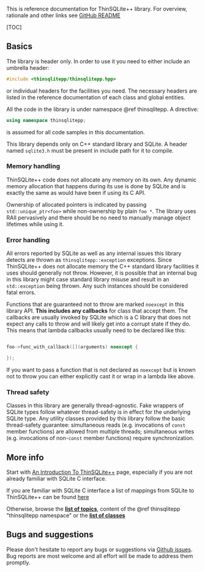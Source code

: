This is reference documentation for ThinSQLite++ library. For overview, rationale and other links see
[GitHub README](https://github.com/gershnik/thinsqlitepp)

[TOC]

## Basics

The library is header only. In order to use it you need to either include an umbrella header:
```cpp
#include <thinsqlitepp/thinsqlitepp.hpp>
```

or individual headers for the facilities you need. The necessary headers are listed in the reference documentation
of each class and global entities.

All the code in the library is under namespace @ref thinsqlitepp. A directive:
```cpp
using namespace thinsqlitepp;
```
is assumed for all code samples in this documentation.

This library depends only on C++ standard library and SQLite. A header named `sqlite3.h` must be present
in include path for it to compile.

### Memory handling

ThinSQLite++ code does not allocate any memory on its own. Any dynamic memory allocation that happens
during its use is done by SQLite and is exactly the same as would have been if using its C API.

Ownership of allocated pointers is indicated by passing `std::unique_ptr<foo>` while non-ownership
by plain `foo *`. The library uses RAII pervasively and there should be no need to manually manage object 
lifetimes while using it.

### Error handling

All errors reported by SQLite as well as any internal issues this library detects are thrown 
as `thinsqlitepp::exception` exceptions. Since ThinSQLite++ does not allocate memory the C++
standard library facilities it uses should generally not throw. However, it is possible that an 
internal bug in this library might case standard library misuse and result in an
`std::exception` being thrown. Any such instances should be considered fatal errors.

Functions that are guaranteed not to throw are marked `noexcept` in this library API. **This includes
any callbacks** for class that accept them. The callbacks are usually invoked by SQLite which is a C library that 
does not expect any calls to throw and will likely get into a corrupt state if they do. This means that
lambda callbacks usually need to be declared like this:
```cpp

foo->func_with_callback([](arguments) noexcept {

});
```

If you want to pass a function that is not declared as `noexcept` but is known not to throw you can
either explicitly cast it or wrap in a lambda like above.

### Thread safety

Classes in this library are generally thread-agnostic. Fake wrappers of SQLite types follow whatever
thread-safety is in effect for the underlying SQLite type. Any utility classes provided by this library 
follow the basic thread-safety guarantee: simultaneous reads (e.g. invocations of `const` member functions)
are allowed from multiple threads; simultaneous writes (e.g. invocations of non-`const` member functions) 
require synchronization.

## More info

Start with [An Introduction To ThinSQLite++](intro.md) page, especially if you are not already familiar with SQLite C interface.

If you are familiar with SQLite C interface a list of mappings from SQLite to ThinSQLite++ can be found [here](mapping.md)

Otherwise, browse the [**list of topics**](topics.html), content of the @ref thinsqlitepp "thinsqlitepp namespace" or the [**list of classes**](annotated.html)

## Bugs and suggestions

Please don't hesitate to report any bugs or suggestions via [Github issues](https://github.com/gershnik/thinsqlitepp/issues).
Bug reports are most welcome and all effort will be made to address them promptly.





